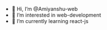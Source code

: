 - 👋 Hi, I’m @Amiyanshu-web
- 👀 I’m interested in web-development
- 🌱 I’m currently learning react-js

<!---
Amiyanshu-web/Amiyanshu-web is a ✨ special ✨ repository because its `README.md` (this file) appears on your GitHub profile.
You can click the Preview link to take a look at your changes.
--->
